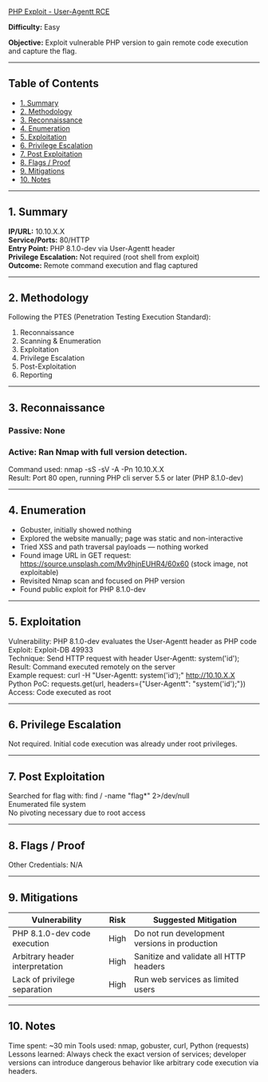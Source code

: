 [PHP Exploit - User-Agentt RCE](https://tryhackme.com/room/agentt)

**Difficulty:** Easy 

**Objective:** Exploit vulnerable PHP version to gain remote code execution and capture the flag.

---

## Table of Contents  
- [1. Summary](#1-summary)  
- [2. Methodology](#2-methodology)  
- [3. Reconnaissance](#3-reconnaissance)  
- [4. Enumeration](#4-enumeration)  
- [5. Exploitation](#5-exploitation)  
- [6. Privilege Escalation](#6-privilege-escalation)  
- [7. Post Exploitation](#7-post-exploitation)  
- [8. Flags / Proof](#8-flags--proof)  
- [9. Mitigations](#9-mitigations)  
- [10. Notes](#10-notes)

---

## 1. Summary  
**IP/URL:** 10.10.X.X  
**Service/Ports:** 80/HTTP  
**Entry Point:** PHP 8.1.0-dev via User-Agentt header  
**Privilege Escalation:** Not required (root shell from exploit)  
**Outcome:** Remote command execution and flag captured

---

## 2. Methodology  
Following the PTES (Penetration Testing Execution Standard):  
1. Reconnaissance  
2. Scanning & Enumeration  
3. Exploitation  
4. Privilege Escalation  
5. Post-Exploitation  
6. Reporting

---

## 3. Reconnaissance  
### Passive: None  

### Active: Ran Nmap with full version detection.  
Command used: nmap -sS -sV -A -Pn 10.10.X.X  
Result: Port 80 open, running PHP cli server 5.5 or later (PHP 8.1.0-dev)

---

## 4. Enumeration  
- Gobuster, initially showed nothing  
- Explored the website manually; page was static and non-interactive  
- Tried XSS and path traversal payloads — nothing worked  
- Found image URL in GET request: https://source.unsplash.com/Mv9hjnEUHR4/60x60 (stock image, not exploitable)  
- Revisited Nmap scan and focused on PHP version  
- Found public exploit for PHP 8.1.0-dev

---

## 5. Exploitation  
Vulnerability: PHP 8.1.0-dev evaluates the User-Agentt header as PHP code  
Exploit: Exploit-DB 49933  
Technique: Send HTTP request with header User-Agentt: system('id');  
Result: Command executed remotely on the server  
Example request: curl -H "User-Agentt: system('id');" http://10.10.X.X  
Python PoC: requests.get(url, headers={"User-Agentt": "system('id');"})  
Access: Code executed as root

---

## 6. Privilege Escalation  
Not required. Initial code execution was already under root privileges.

---

## 7. Post Exploitation  
Searched for flag with: find / -name "flag*" 2>/dev/null  
Enumerated file system  
No pivoting necessary due to root access

---

## 8. Flags / Proof  

Other Credentials: N/A

---

## 9. Mitigations  
| Vulnerability                     | Risk  | Suggested Mitigation                         |  
|----------------------------------|-------|-----------------------------------------------|  
| PHP 8.1.0-dev code execution     | High  | Do not run development versions in production |  
| Arbitrary header interpretation | High  | Sanitize and validate all HTTP headers         |  
| Lack of privilege separation     | High  | Run web services as limited users             |

---

## 10. Notes  
Time spent: ~30 min
Tools used: nmap, gobuster, curl, Python (requests)  
Lessons learned: Always check the exact version of services; developer versions can introduce dangerous behavior like arbitrary code execution via headers.





















